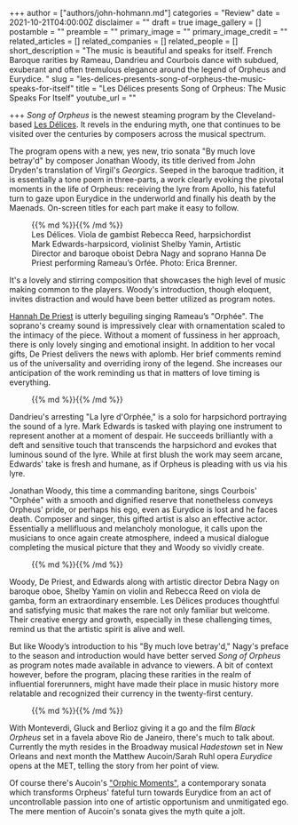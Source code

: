 +++
author = ["authors/john-hohmann.md"]
categories = "Review"
date = 2021-10-21T04:00:00Z
disclaimer = ""
draft = true
image_gallery = []
postamble = ""
preamble = ""
primary_image = ""
primary_image_credit = ""
related_articles = []
related_companies = []
related_people = []
short_description = "The music is beautiful and speaks for itself. French Baroque rarities by Rameau, Dandrieu and Courbois dance with subdued, exuberant and often tremulous elegance around the legend of Orpheus and Eurydice. "
slug = "les-delices-presents-song-of-orpheus-the-music-speaks-for-itself"
title = "Les Délices presents Song of Orpheus: The Music Speaks For Itself"
youtube_url = ""

+++
_Song of Orpheus_ is the newest steaming program by the Cleveland-based [Les Délices](https://www.lesdelices.org/). It revels in the enduring myth, one that continues to be visited over the centuries by composers across the musical spectrum.

The program opens with a new, yes new, trio sonata "By much love betray'd" by composer Jonathan Woody, its title derived from John Dryden's translation of Virgil's _Georgics_. Seeped in the baroque tradition, it is essentially a tone poem in three-parts, a work clearly evoking the pivotal moments in the life of Orpheus: receiving the lyre from Apollo, his fateful turn to gaze upon Eurydice in the underworld and finally his death by the Maenads. On-screen titles for each part make it easy to follow.

<figure data-type="image">{{% md %}}{{% /md %}}

<figcaption>Les Délices. Viola de gambist Rebecca Reed, harpsichordist Mark Edwards-harpsicord, violinist Shelby Yamin, Artistic Director and baroque oboist Debra Nagy and soprano Hanna De Priest performing Rameau’s Orfée. Photo: Erica Brenner.</figcaption>  
</figure>

It's a lovely and stirring composition that showcases the high level of music making common to the players. Woody's introduction, though eloquent, invites distraction and would have been better utilized as program notes.

[Hannah De Priest](/scene/people/hannah-de-priest/) is utterly beguiling singing Rameau’s "Orphée". The soprano's creamy sound is impressively clear with ornamentation scaled to the intimacy of the piece. Without a moment of fussiness in her approach, there is only lovely singing and emotional insight. In addition to her vocal gifts, De Priest delivers the news with aplomb. Her brief comments remind us of the universality and overriding irony of the legend. She increases our anticipation of the work reminding us that in matters of love timing is everything.

<figure data-type="image">{{% md %}}{{% /md %}}

<figcaption></figcaption></figure>

Dandrieu's arresting "La lyre d'Orphée," is a solo for harpsichord portraying the sound of a lyre. Mark Edwards is tasked with playing one instrument to represent another at a moment of despair. He succeeds brilliantly with a deft and sensitive touch that transcends the harpsichord and evokes that luminous sound of the lyre. While at first blush the work may seem arcane, Edwards' take is fresh and humane, as if Orpheus is pleading with us via his lyre.

Jonathan Woody, this time a commanding baritone, sings Courbois' "Orphée" with a smooth and dignified reserve that nonetheless conveys Orpheus' pride, or perhaps his ego, even as Eurydice is lost and he faces death. Composer and singer, this gifted artist is also an effective actor. Essentially a mellifluous and melancholy monologue, it calls upon the musicians to once again create atmosphere, indeed a musical dialogue completing the musical picture that they and Woody so vividly create.

<figure data-type="image">{{% md %}}{{% /md %}}

<figcaption></figcaption></figure>

Woody, De Priest, and Edwards along with artistic director Debra Nagy on baroque oboe, Shelby Yamin on violin and Rebecca Reed on viola de gamba, form an extraordinary ensemble. Les Délices produces thoughtful and satisfying music that makes the rare not only familiar but welcome. Their creative energy and growth, especially in these challenging times, remind us that the artistic spirit is alive and well.

But like Woody’s introduction to his "By much love betray'd," Nagy's preface to the season and introduction would have better served _Song of Orpheus_ as program notes made available in advance to viewers. A bit of context however, before the program, placing these rarities in the realm of influential forerunners, might have made their place in music history more relatable and recognized their currency in the twenty-first century.

<figure data-type="image">{{% md %}}{{% /md %}}

<figcaption></figcaption></figure>

With Monteverdi, Gluck and Berlioz giving it a go and the film _Black Orpheus_ set in a favela above Rio de Janeiro, there's much to talk about. Currently the myth resides in the Broadway musical _Hadestown_ set in New Orleans and next month the Matthew Aucoin/Sarah Ruhl opera _Eurydice_ opens at the MET, telling the story from her point of view.

Of course there's Aucoin's ["Orphic Moments"](/ravishing-orphic-moments-with-gluck-aucoin-costanzo/), a contemporary sonata which transforms Orpheus' fateful turn towards Eurydice from an act of uncontrollable passion into one of artistic opportunism and unmitigated ego. The mere mention of Aucoin's sonata gives the myth quite a jolt.